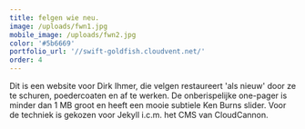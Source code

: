 ```yaml
---
title: felgen wie neu.
image: /uploads/fwn1.jpg
mobile_image: /uploads/fwn2.jpg
color: '#5b6669'
portfolio_url: '//swift-goldfish.cloudvent.net/'
order: 4
---
```



Dit is een website voor Dirk Ihmer, die velgen restaureert 'als nieuw' door ze te schuren, poedercoaten en af te werken. De onberispelijke one-pager is minder dan 1 MB groot en heeft een mooie subtiele Ken Burns slider. Voor de techniek is gekozen voor Jekyll i.c.m. het CMS van CloudCannon.